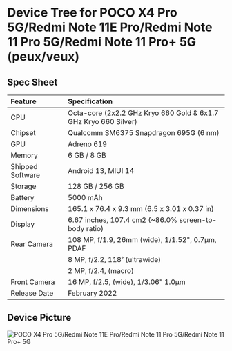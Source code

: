 # Device Tree for POCO X4 Pro 5G/Redmi Note 11E Pro/Redmi Note 11 Pro 5G/Redmi Note 11 Pro+ 5G (peux/veux)

## Spec Sheet

| Feature          | Specification                                                   |
| :--------------- | :-------------------------------------------------------------- |
| CPU              | Octa-core (2x2.2 GHz Kryo 660 Gold & 6x1.7 GHz Kryo 660 Silver) |
| Chipset          | Qualcomm SM6375 Snapdragon 695G (6 nm)                          |
| GPU              | Adreno 619                                                      |
| Memory           | 6 GB / 8 GB                                                     |
| Shipped Software | Android 13, MIUI 14                                             |
| Storage          | 128 GB / 256 GB                                                 |
| Battery          | 5000 mAh                                                        |
| Dimensions       | 165.1 x 76.4 x 9.3 mm (6.5 x 3.01 x 0.37 in)                    |
| Display          | 6.67 inches, 107.4 cm2 (~86.0% screen-to-body ratio)            |
| Rear Camera      | 108 MP, f/1.9, 26mm (wide), 1/1.52", 0.7µm, PDAF                |
|                  | 8 MP, f/2.2, 118˚ (ultrawide)                                   |
|                  | 2 MP, f/2.4, (macro)                                            |
| Front Camera     | 16 MP, f/2.5, (wide), 1/3.06" 1.0µm                             |
| Release Date     | February 2022                                                   |

## Device Picture

![POCO X4 Pro 5G/Redmi Note 11E Pro/Redmi Note 11 Pro 5G/Redmi Note 11 Pro+ 5G](https://i.ibb.co/4syxpfw/330608dc148bfa50f6326d996d6c8e8b.png "POCO X4 Pro 5G/Redmi Note 11E Pro/Redmi Note 11 Pro 5G/Redmi Note 11 Pro+ 5G")
